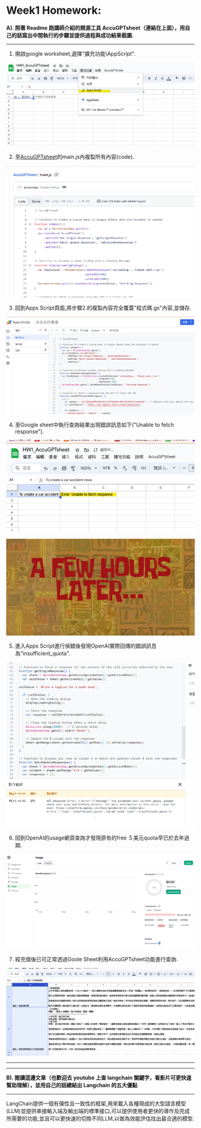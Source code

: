 # Week1 Homework:
**A). 照著 Readme 跑講師介紹的開源工具 AccuGPTsheet（連結在上面），用自己的話寫出中間執行的步驟並提供過程與成功結果截圖.**

---
1. 開啟google worksheet,選擇"擴充功能\AppScript".

![圖片](imges/S12xPJml0.png)

2. 至[AccuGPTsheet](https://github.com/accucrazy/AccuGPTsheet)的main.js內複製所有內容(code).

![圖片](imges/rksVukmgA.png)

3. 回到Apps Script頁面,將步驟2.的複製內容完全覆蓋"程式碼.gs"內容,並儲存.

![圖片](imges/SJD2dkQxC.png)
 
4. 至Google sheet中執行查詢結果出現錯誤訊息如下("Unable to fetch response").

![圖片](imges/B1EaLbFlC.png)
 
![圖片](imges/BJ0sP-tl0.png)
 
5. 進入Apps Script進行偵錯後發現OpenAI實際回傳的錯誤訊息為"insufficient_quota".

![圖片](imges//rkBid-KgR.png)

6. 回到OpenAI的usage網頁查詢才發現原有的free ５美元quota早已於去年過期.

![圖片](imges//S1uA_bFeC.png)
 
7. 經充值後已可正常透過Goole Sheet利用AccuGPTsheet功能進行查詢.

![圖片](imges//SkfZ2-YgC.png)


-----


---

**B). 閱讀這邊文章（也歡迎去 youtube 上查 langchain 關鍵字，看影片可更快速幫助理解），並用自己的話總結出 Langchain 的五大優點**

---
LangChain提供一個有彈性且一致性的框架,用來載入各種現成的大型語言模型(LLM)並提供串接輸入端及輸出端的標準接口,可以提供使用者更快的導作及完成所需要的功能,並且可以更快速的切換不同LLM,以做為效能評估找出最合適的模型.



